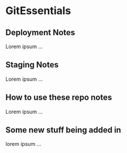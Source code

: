 # GitEssentials

## Deployment Notes
Lorem ipsum ...

## Staging Notes
Lorem ipsum ...

## How to use these repo notes
Lorem ipsum ...

## Some new stuff being added in 

lorem ipsum ...
